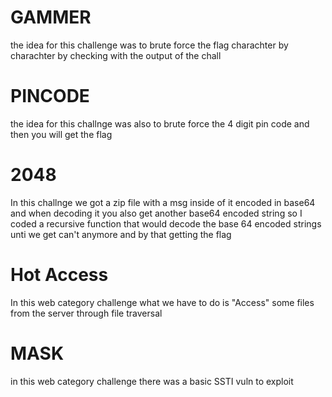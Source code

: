 
# GAMMER
the idea for this challenge was to brute force the flag charachter by charachter by checking with the output of the chall 


# PINCODE
the idea for this challnge was also to brute force the 4 digit pin code and then you will get the flag

# 2048
In this challnge we got a zip file with a msg inside of it encoded in base64
and when decoding it you also get another base64 encoded string
so I coded a recursive function that would decode the base 64 encoded strings unti we get can't anymore and by that getting the flag

# Hot Access
In this web category challenge what we have to do is "Access" some files from the server through file traversal

# MASK 
in this web category challenge there was a basic SSTI vuln to exploit

